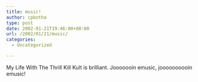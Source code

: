 ```yaml
---
title: music!
author: cpbotha
type: post
date: 2002-01-21T19:46:00+00:00
url: /2002/01/21/music/
categories:
  - Uncategorized

---
```

My Life With The Thrill Kill Kult is brilliant. Jooooooin emusic, joooooooooin emusic!
